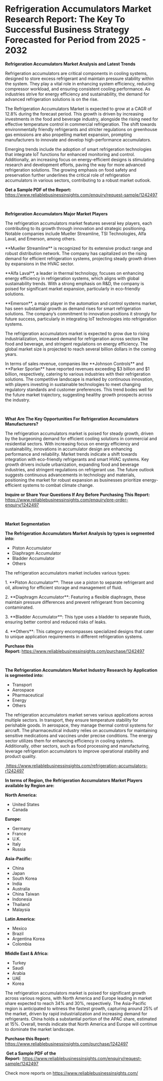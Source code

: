 <p><h1>Refrigeration Accumulators Market Research Report: The Key To Successful Business Strategy Forecasted for Period from 2025 - 2032</h1></p><p><strong>Refrigeration Accumulators Market Analysis and Latest Trends</strong></p>
<p><p>Refrigeration accumulators are critical components in cooling systems, designed to store excess refrigerant and maintain pressure stability within the system. They play a vital role in enhancing system efficiency, reducing compressor workload, and ensuring consistent cooling performance. As industries strive for energy efficiency and sustainability, the demand for advanced refrigeration solutions is on the rise.</p><p>The Refrigeration Accumulators Market is expected to grow at a CAGR of 12.8% during the forecast period. This growth is driven by increasing investments in the food and beverage industry, alongside the rising need for effective temperature control in commercial refrigeration. The shift towards environmentally friendly refrigerants and stricter regulations on greenhouse gas emissions are also propelling market expansion, prompting manufacturers to innovate and develop high-performance accumulators.</p><p>Emerging trends include the adoption of smart refrigeration technologies that integrate IoT functions for enhanced monitoring and control. Additionally, an increasing focus on energy-efficient designs is stimulating research and development efforts, paving the way for more advanced refrigeration solutions. The growing emphasis on food safety and preservation further underlines the critical role of refrigeration accumulators in various sectors, contributing to a robust market outlook.</p></p>
<p><strong>Get a Sample PDF of the Report:&nbsp;</strong> <a href="https://www.reliablebusinessinsights.com/enquiry/request-sample/1242497?utm_campaign=2413&utm_medium=2&utm_source=Github&utm_content=ia&utm_term=22022025&utm_id=refrigeration-accumulators">https://www.reliablebusinessinsights.com/enquiry/request-sample/1242497</a></p>
<p>&nbsp;</p>
<p><strong>Refrigeration Accumulators Major Market Players</strong></p>
<p><p>The refrigeration accumulators market features several key players, each contributing to its growth through innovation and strategic positioning. Notable companies include Mueller Streamline, TSI Technologies, Alfa Laval, and Emerson, among others.</p><p>**Mueller Streamline** is recognized for its extensive product range and robust distribution network. The company has capitalized on the rising demand for efficient refrigeration systems, projecting steady growth driven by expansions in the HVAC sector.</p><p>**Alfa Laval**, a leader in thermal technology, focuses on enhancing energy efficiency in refrigeration systems, which aligns with global sustainability trends. With a strong emphasis on R&D, the company is poised for significant market expansion, particularly in eco-friendly solutions.</p><p>**Emerson**, a major player in the automation and control systems market, has seen substantial growth as demand rises for smart refrigeration solutions. The company’s commitment to innovation positions it strongly for future success, particularly in integrating IoT technologies into refrigeration systems.</p><p>The refrigeration accumulators market is expected to grow due to rising industrialization, increased demand for refrigeration across sectors like food and beverage, and stringent regulations on energy efficiency. The global market size is projected to reach several billion dollars in the coming years.</p><p>In terms of sales revenue, companies like **Johnson Controls** and **Parker Sporlan** have reported revenues exceeding $3 billion and $1 billion, respectively, catering to various industries with their refrigeration solutions. The competitive landscape is marked by continuous innovation, with players investing in sustainable technologies to meet changing regulatory standards and customer preferences. This trend bodes well for the future market trajectory, suggesting healthy growth prospects across the industry.</p></p>
<p>&nbsp;</p>
<p><strong>What Are The Key Opportunities For Refrigeration Accumulators Manufacturers?</strong></p>
<p><p>The refrigeration accumulators market is poised for steady growth, driven by the burgeoning demand for efficient cooling solutions in commercial and residential sectors. With increasing focus on energy efficiency and sustainability, innovations in accumulator design are enhancing performance and reliability. Market trends indicate a shift towards integration with eco-friendly refrigerants and smart HVAC systems. Key growth drivers include urbanization, expanding food and beverage industries, and stringent regulations on refrigerant use. The future outlook suggests continuous advancements in technology and materials, positioning the market for robust expansion as businesses prioritize energy-efficient systems to combat climate change.</p></p>
<p><strong>Inquire or Share Your Questions If Any Before Purchasing This Report:</strong> <a href="https://www.reliablebusinessinsights.com/enquiry/pre-order-enquiry/1242497?utm_campaign=2413&utm_medium=2&utm_source=Github&utm_content=ia&utm_term=22022025&utm_id=refrigeration-accumulators">https://www.reliablebusinessinsights.com/enquiry/pre-order-enquiry/1242497</a></p>
<p>&nbsp;</p>
<p><strong>Market Segmentation</strong></p>
<p><strong>The Refrigeration Accumulators Market Analysis by types is segmented into:</strong></p>
<p><ul><li>Piston Accumulator</li><li>Diaphragm Accumulator</li><li>Bladder Accumulator</li><li>Others</li></ul></p>
<p><p>The refrigeration accumulators market includes various types: </p><p>1. **Piston Accumulator**: These use a piston to separate refrigerant and oil, allowing for efficient storage and management of fluid.</p><p>2. **Diaphragm Accumulator**: Featuring a flexible diaphragm, these maintain pressure differences and prevent refrigerant from becoming contaminated.</p><p>3. **Bladder Accumulator**: This type uses a bladder to separate fluids, ensuring better control and reduced risks of leaks.</p><p>4. **Others**: This category encompasses specialized designs that cater to unique application requirements in different refrigeration systems.</p></p>
<p><strong>Purchase this Report:&nbsp;</strong><a href="https://www.reliablebusinessinsights.com/purchase/1242497?utm_campaign=2413&utm_medium=2&utm_source=Github&utm_content=ia&utm_term=22022025&utm_id=refrigeration-accumulators">https://www.reliablebusinessinsights.com/purchase/1242497</a></p>
<p>&nbsp;</p>
<p><strong>The Refrigeration Accumulators Market Industry Research by Application is segmented into:</strong></p>
<p><ul><li>Transport</li><li>Aerospace</li><li>Pharmaceutical</li><li>Energy</li><li>Others</li></ul></p>
<p><p>The refrigeration accumulators market serves various applications across multiple sectors. In transport, they ensure temperature stability for perishable goods. In aerospace, they manage thermal control systems for aircraft. The pharmaceutical industry relies on accumulators for maintaining sensitive medications and vaccines under precise conditions. The energy sector utilizes them for enhancing efficiency in cooling systems. Additionally, other sectors, such as food processing and manufacturing, leverage refrigeration accumulators to improve operational stability and product quality.</p></p>
<p><a href="https://www.reliablebusinessinsights.com/refrigeration-accumulators-r1242497?utm_campaign=2413&utm_medium=2&utm_source=Github&utm_content=ia&utm_term=22022025&utm_id=refrigeration-accumulators">&nbsp;https://www.reliablebusinessinsights.com/refrigeration-accumulators-r1242497</a></p>
<p><strong>In terms of Region, the Refrigeration Accumulators Market Players available by Region are:</strong></p>
<p>
    <p> <strong> North America: </strong>
        <ul>
            <li>United States</li>
            <li>Canada</li>
        </ul>
        </p> 
    <p> <strong> Europe: </strong>
        <ul>
            <li>Germany</li>
            <li>France</li>
            <li>U.K.</li>
            <li>Italy</li>
            <li>Russia</li>
        </ul>
        </p> 
    <p> <strong> Asia-Pacific: </strong>
        <ul>
            <li>China</li>
            <li>Japan</li>
            <li>South Korea</li>
            <li>India</li>
            <li>Australia</li>
            <li>China Taiwan</li>
            <li>Indonesia</li>
            <li>Thailand</li>
            <li>Malaysia</li>
        </ul>
        </p> 
    <p> <strong> Latin America: </strong>
        <ul>
            <li>Mexico</li>
            <li>Brazil</li>
            <li>Argentina Korea</li>
            <li>Colombia</li>
        </ul>
        </p> 
    <p> <strong> Middle East & Africa: </strong>
        <ul>
            <li>Turkey</li>
            <li>Saudi</li>
            <li>Arabia</li>
            <li>UAE</li>
            <li>Korea</li>
        </ul>
    </p>
    </p>
<p><p>The refrigeration accumulators market is poised for significant growth across various regions, with North America and Europe leading in market share expected to reach 34% and 30%, respectively. The Asia-Pacific region is anticipated to witness the fastest growth, capturing around 25% of the market, driven by rapid industrialization and increasing demand for refrigerants. China holds a substantial portion of the APAC share, estimated at 15%. Overall, trends indicate that North America and Europe will continue to dominate the market landscape.</p></p>
<p><strong>Purchase this Report: </strong><a href="https://www.reliablebusinessinsights.com/purchase/1242497?utm_campaign=2413&utm_medium=2&utm_source=Github&utm_content=ia&utm_term=22022025&utm_id=refrigeration-accumulators">https://www.reliablebusinessinsights.com/purchase/1242497</a></p>
<p>&nbsp;<strong>Get a Sample PDF of the Report:&nbsp;&nbsp;</strong><a href="https://www.reliablebusinessinsights.com/enquiry/request-sample/1242497?utm_campaign=2413&utm_medium=2&utm_source=Github&utm_content=ia&utm_term=22022025&utm_id=refrigeration-accumulators">https://www.reliablebusinessinsights.com/enquiry/request-sample/1242497</a></p>
<p><strong></strong></p>
<p>Check more reports on <a href="https://www.reliablebusinessinsights.com/?utm_campaign=2413&utm_medium=2&utm_source=Github&utm_content=ia&utm_term=22022025&utm_id=refrigeration-accumulators">https://www.reliablebusinessinsights.com/</a></p>